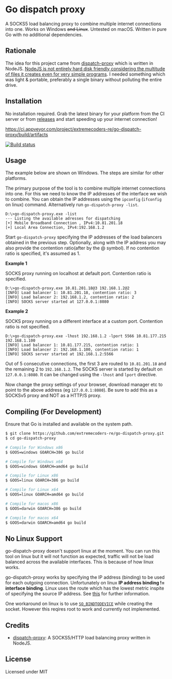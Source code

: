 # Go dispatch proxy

A SOCKS5 load balancing proxy to combine multiple internet connections into one. Works on Windows ~~and Linux~~. Untested on macOS. Written in pure Go with no additional dependencies.

## Rationale

The idea for this project came from [dispatch-proxy](https://github.com/Morhaus/dispatch-proxy) which is written in NodeJS.
[NodeJS is not entirely hard disk friendly considering the multitude of files it creates even for very simple programs](https://medium.com/@jdan/i-peeked-into-my-node-modules-directory-and-you-wont-believe-what-happened-next-b89f63d21558). I needed something which was light & portable, preferably a single binary without polluting the entire drive.

## Installation

No installation required. Grab the latest binary for your platform from the CI server or from [releases](https://github.com/extremecoders-re/go-dispatch-proxy/releases) and start speeding up your internet connection!

https://ci.appveyor.com/project/extremecoders-re/go-dispatch-proxy/build/artifacts

[![Build status](https://ci.appveyor.com/api/projects/status/nll4hvpdjlfsp7mu?svg=true)](https://ci.appveyor.com/project/extremecoders-re/go-dispatch-proxy/build/artifacts)

## Usage

The example below are shown on Windows. The steps are similar for other platforms.

The primary purpose of the tool is to combine multiple internet connections into one. For this we need to know the IP addresses of the interface we wish to combine. You can obtain the IP addresses using the `ipconfig` (`ifconfig` on linux) command. Alternatively run `go-dispatch-proxy -list`.

```
D:\>go-dispatch-proxy.exe -list
--- Listing the available adresses for dispatching
[+] Mobile Broadband Connection , IPv4:10.81.201.18
[+] Local Area Connection, IPv4:192.168.1.2
```

Start `go-dispatch-proxy` specifying the IP addresses of the load balancers obtained in the previous step. Optionally, along with the IP address you may also provide the contention ratio(after by the @ symbol). If no contention ratio is specified, it's assumed as 1.

**Example 1**

SOCKS proxy running on localhost at default port. Contention ratio is specified.
```
D:\>go-dispatch-proxy.exe 10.81.201.18@3 192.168.1.2@2
[INFO] Load balancer 1: 10.81.201.18, contention ratio: 3
[INFO] Load balancer 2: 192.168.1.2, contention ratio: 2
[INFO] SOCKS server started at 127.0.0.1:8080
```

**Example 2**

SOCKS proxy running on a different interface at a custom port. Contention ratio is not specified.

```
D:\>go-dispatch-proxy.exe -lhost 192.168.1.2 -lport 5566 10.81.177.215 192.168.1.100
[INFO] Load balancer 1: 10.81.177.215, contention ratio: 1
[INFO] Load balancer 2: 192.168.1.100, contention ratio: 1
[INFO] SOCKS server started at 192.168.1.2:5566
```

Out of 5 consecutive connections, the first 3 are routed to `10.81.201.18` and the remaining 2 to `192.168.1.2`. The SOCKS server is started by default on `127.0.0.1:8080`. It can be changed using the `-lhost` and `lport` directive.

Now change the proxy settings of your browser, download manager etc to point to the above address (eg `127.0.0.1:8080`). Be sure to add this as a SOCKSv5 proxy and NOT as a HTTP/S proxy.

## Compiling (For Development)

Ensure that Go is installed and available on the system path.

```sh
$ git clone https://github.com/extremecoders-re/go-dispatch-proxy.git
$ cd go-dispatch-proxy

# Compile for Windows x86
$ GOOS=windows GOARCH=386 go build

# Compile for Windows x64
$ GOOS=windows GOARCH=amd64 go build

# Compile for Linux x86
$ GOOS=linux GOARCH=386 go build

# Compile for Linux x64
$ GOOS=linux GOARCH=amd64 go build

# Compile for macos x86
$ GOOS=darwin GOARCH=386 go build

# Compile for macos x64
$ GOOS=darwin GOARCH=amd64 go build
```

## No Linux Support

go-dispatch-proxy doesn't support linux at the moment. You can run this tool on linux but it will not function as expected, traffic will not be load balanced across the available interfaces. This is because of how linux works.

go-dispatch-proxy works by specifying the IP address (binding) to be used for each outgoing connection. Unfortunately on linux **IP address binding != interface binding**. Linux uses the route which has the lowest metric inspite of specifying the source IP address. See [this](http://wiki.treck.com/Appendix_C:_Strong_End_System_Model_/_Weak_End_System_Model) for further information.

One workaround on linux is to use [`SO_BINDTODEVICE`](https://linux.die.net/man/7/socket) while creating the socket. However this reqires root to work and currently not implemented.

## Credits

- [dispatch-proxy](https://github.com/Morhaus/dispatch-proxy): A SOCKS5/HTTP load balancing proxy written in NodeJS.

## License

Licensed under MIT
